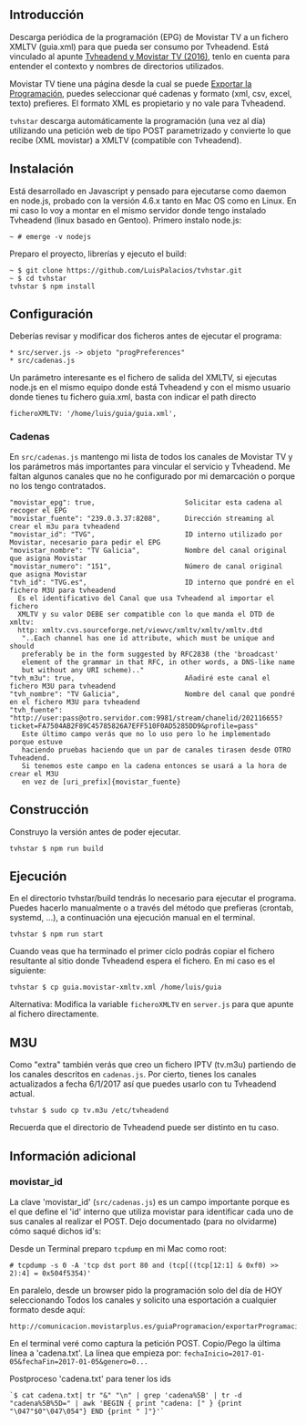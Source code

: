 ## Introducción

Descarga periódica de la programación (EPG) de Movistar TV a un fichero XMLTV (guia.xml) para que
pueda ser consumo por Tvheadend. Está vinculado al apunte [Tvheadend y Movistar TV (2016)](http://www.luispa.com/archivos/4571),
tenlo en cuenta para entender el contexto y nombres de directorios utilizados.

Movistar TV tiene una página desde la cual se puede [Exportar la Programación](http://comunicacion.movistarplus.es/guiaProgramacion/exportarProgramacion),
puedes seleccionar qué cadenas y formato (xml, csv, excel, texto) prefieres. El formato XML es propietario
y no vale para Tvheadend. 

`tvhstar` descarga automáticamente la programación (una vez al día) utilizando
una petición web de tipo POST parametrizado y convierte lo que recibe (XML movistar) a XMLTV (compatible con Tvheadend). 

## Instalación

Está desarrollado en Javascript y pensado para ejecutarse como daemon en node.js, 
probado con la versión 4.6.x tanto en Mac OS como en Linux. En mi caso lo voy a montar
en el mismo servidor donde tengo instalado Tvheadend (linux basado en Gentoo). Primero instalo node.js:

    ~ # emerge -v nodejs

Preparo el proyecto, librerías y ejecuto el build: 

    ~ $ git clone https://github.com/LuisPalacios/tvhstar.git
    ~ $ cd tvhstar
    tvhstar $ npm install

## Configuración

Deberías revisar y modificar dos ficheros antes de ejecutar el programa: 

    * src/server.js -> objeto "progPreferences"
    * src/cadenas.js

Un parámetro interesante es el fichero de salida del XMLTV, si ejecutas node.js en el mismo equipo donde está Tvheadend y con el mismo usuario donde tienes tu fichero guia.xml, basta con indicar el path directo

    ficheroXMLTV: '/home/luis/guia/guia.xml',


### Cadenas

En `src/cadenas.js` mantengo mi lista de todos los canales de Movistar TV y 
los parámetros más importantes para vincular el servicio y Tvheadend. Me
faltan algunos canales que no he configurado por mi demarcación o porque
no los tengo contratados. 

    "movistar_epg": true,                      Solicitar esta cadena al recoger el EPG
    "movistar_fuente": "239.0.3.37:8208",      Dirección streaming al crear el m3u para tvheadend
    "movistar_id": "TVG",                      ID interno utilizado por Movistar, necesario para pedir el EPG
    "movistar_nombre": "TV Galicia",           Nombre del canal original que asigna Movistar
    "movistar_numero": "151",                  Número de canal original que asigna Movistar
    "tvh_id": "TVG.es",                        ID interno que pondré en el fichero M3U para tvheadend
      Es el identificativo del Canal que usa Tvheadend al importar el fichero 
      XMLTV y su valor DEBE ser compatible con lo que manda el DTD de xmltv:
      http: xmltv.cvs.sourceforge.net/viewvc/xmltv/xmltv/xmltv.dtd
       "..Each channel has one id attribute, which must be unique and should
       preferably be in the form suggested by RFC2838 (the 'broadcast'
       element of the grammar in that RFC, in other words, a DNS-like name
       but without any URI scheme).."
    "tvh_m3u": true,                           Añadiré este canal el fichero M3U para tvheadend
    "tvh_nombre": "TV Galicia",                Nombre del canal que pondré en el fichero M3U para tvheadend
    "tvh_fuente": "http://user:pass@otro.servidor.com:9981/stream/chanelid/202116655?ticket=FA7504AB2F89C45785826A7EFF510F0AD5285DD9&profile=pass"
       Este último campo verás que no lo uso pero lo he implementado porque estuve 
       haciendo pruebas haciendo que un par de canales tirasen desde OTRO Tvheadend. 
       Si tenemos este campo en la cadena entonces se usará a la hora de crear el M3U 
       en vez de [uri_prefix]{movistar_fuente}
 



## Construcción

Construyo la versión antes de poder ejecutar. 

    tvhstar $ npm run build


## Ejecución

En el directorio tvhstar/build tendrás lo necesario para ejecutar el programa. Puedes hacerlo 
manualmente o a través del método que prefieras (crontab, systemd, ...), 
a continuación una ejecución manual en el terminal. 

    tvhstar $ npm run start

Cuando veas que ha terminado el primer ciclo podrás copiar el fichero resultante al
sitio donde Tvheadend espera el fichero. En mi caso es el siguiente: 

    tvhstar $ cp guia.movistar-xmltv.xml /home/luis/guia

Alternativa: Modifica la variable `ficheroXMLTV` en `server.js` para que apunte al fichero directamente. 


## M3U

Como "extra" también verás que creo un fichero IPTV (tv.m3u) partiendo de los canales descritos en 
`cadenas.js`. Por cierto, tienes los canales actualizados a fecha 6/1/2017 así que puedes usarlo
con tu Tvheadend actual.

    tvhstar $ sudo cp tv.m3u /etc/tvheadend     
    
Recuerda que el directorio de Tvheadend puede ser distinto en tu caso.  
  

## Información adicional

### movistar_id

La clave 'movistar_id' (`src/cadenas.js`) es un campo importante porque es el que define el 'id' interno 
que utiliza movistar para identificar cada uno de sus canales al realizar el POST.
Dejo documentado (para no olvidarme) cómo saqué dichos id's: 
    
Desde un Terminal preparo `tcpdump` en mi Mac como root:

    # tcpdump -s 0 -A 'tcp dst port 80 and (tcp[((tcp[12:1] & 0xf0) >> 2):4] = 0x504f5354)'
    
En paralelo, desde un browser pido la programación solo del día de HOY 
seleccionando Todos los canales y solicito una esportación a cualquier formato desde aquí:

    http://comunicacion.movistarplus.es/guiaProgramacion/exportarProgramacion`

En el terminal veré como captura la petición POST. Copio/Pego la última línea a 'cadena.txt'. 
La línea que empieza por: `fechaInicio=2017-01-05&fechaFin=2017-01-05&genero=0...`
    
Postproceso 'cadena.txt' para tener los ids
 
    `$ cat cadena.txt| tr "&" "\n" | grep 'cadena%5B' | tr -d "cadena%5B%5D=" | awk 'BEGIN { print "cadena: [" } {print "\047"$0"\047\054"} END {print " ]"}'`

